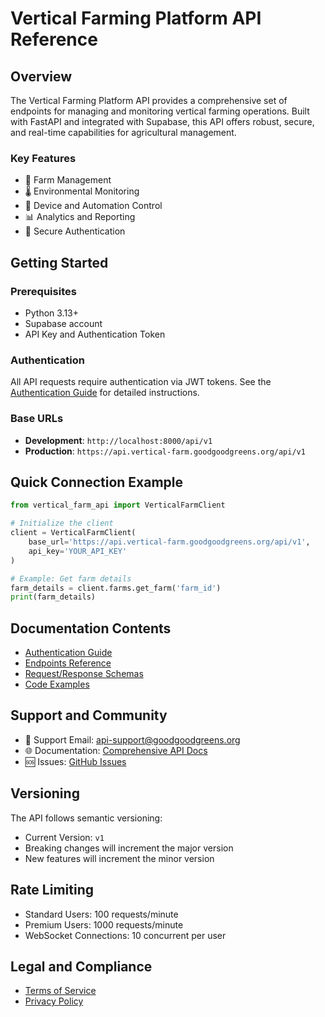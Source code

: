# Vertical Farming Platform API Reference

## Overview

The Vertical Farming Platform API provides a comprehensive set of endpoints for managing and monitoring vertical farming operations. Built with FastAPI and integrated with Supabase, this API offers robust, secure, and real-time capabilities for agricultural management.

### Key Features

- 🌱 Farm Management
- 🌡️ Environmental Monitoring
- 🤖 Device and Automation Control
- 📊 Analytics and Reporting
- 🔐 Secure Authentication

## Getting Started

### Prerequisites

- Python 3.13+
- Supabase account
- API Key and Authentication Token

### Authentication

All API requests require authentication via JWT tokens. See the [Authentication Guide](./authentication.md) for detailed instructions.

### Base URLs

- **Development**: `http://localhost:8000/api/v1`
- **Production**: `https://api.vertical-farm.goodgoodgreens.org/api/v1`

## Quick Connection Example

```python
from vertical_farm_api import VerticalFarmClient

# Initialize the client
client = VerticalFarmClient(
    base_url='https://api.vertical-farm.goodgoodgreens.org/api/v1',
    api_key='YOUR_API_KEY'
)

# Example: Get farm details
farm_details = client.farms.get_farm('farm_id')
print(farm_details)
```

## Documentation Contents

- [Authentication Guide](./authentication.md)
- [Endpoints Reference](./endpoints.md)
- [Request/Response Schemas](./schemas.md)
- [Code Examples](./examples.md)

## Support and Community

- 📧 Support Email: api-support@goodgoodgreens.org
- 🌐 Documentation: [Comprehensive API Docs](https://vertical-farm.goodgoodgreens.org/docs)
- 🆘 Issues: [GitHub Issues](https://github.com/your-org/vertical-farm/issues)

## Versioning

The API follows semantic versioning:
- Current Version: `v1`
- Breaking changes will increment the major version
- New features will increment the minor version

## Rate Limiting

- Standard Users: 100 requests/minute
- Premium Users: 1000 requests/minute
- WebSocket Connections: 10 concurrent per user

## Legal and Compliance

- [Terms of Service](https://vertical-farm.goodgoodgreens.org/tos)
- [Privacy Policy](https://vertical-farm.goodgoodgreens.org/privacy)